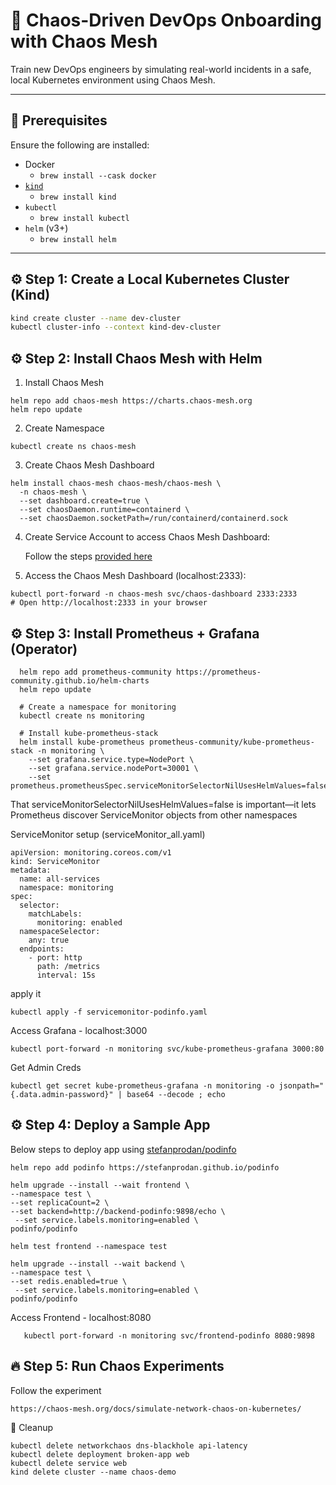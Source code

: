 # 🚀 Chaos-Driven DevOps Onboarding with Chaos Mesh

Train new DevOps engineers by simulating real-world incidents in a safe, local Kubernetes environment using Chaos Mesh.

---

## 🧰 Prerequisites

Ensure the following are installed:

- Docker
  - `brew install --cask docker`
- [`kind`](https://kind.sigs.k8s.io/)
  - `brew install kind`
- `kubectl`
  - `brew install kubectl`
- `helm` (v3+)
   - `brew install helm` 

---

## ⚙️ Step 1: Create a Local Kubernetes Cluster (Kind)

```bash
kind create cluster --name dev-cluster
kubectl cluster-info --context kind-dev-cluster
```
## ⚙️ Step 2: Install Chaos Mesh with Helm
1. Install Chaos Mesh
```
helm repo add chaos-mesh https://charts.chaos-mesh.org
helm repo update
```
2. Create Namespace
```
kubectl create ns chaos-mesh
```
3. Create Chaos Mesh Dashboard
```
helm install chaos-mesh chaos-mesh/chaos-mesh \
  -n chaos-mesh \
  --set dashboard.create=true \
  --set chaosDaemon.runtime=containerd \
  --set chaosDaemon.socketPath=/run/containerd/containerd.sock
```
4. Create Service Account to access Chaos Mesh Dashboard:
   
   Follow the steps [provided here](https://chaos-mesh.org/docs/manage-user-permissions/)
6. Access the Chaos Mesh Dashboard (localhost:2333):
```
kubectl port-forward -n chaos-mesh svc/chaos-dashboard 2333:2333
# Open http://localhost:2333 in your browser
```
## ⚙️ Step 3: Install Prometheus + Grafana (Operator)

  ```
    helm repo add prometheus-community https://prometheus-community.github.io/helm-charts
    helm repo update

    # Create a namespace for monitoring
    kubectl create ns monitoring

    # Install kube-prometheus-stack
    helm install kube-prometheus prometheus-community/kube-prometheus-stack -n monitoring \
      --set grafana.service.type=NodePort \
      --set grafana.service.nodePort=30001 \
      --set prometheus.prometheusSpec.serviceMonitorSelectorNilUsesHelmValues=false 

   ```
That serviceMonitorSelectorNilUsesHelmValues=false is important—it lets Prometheus discover ServiceMonitor objects from other namespaces

ServiceMonitor setup (serviceMonitor_all.yaml)
```
apiVersion: monitoring.coreos.com/v1
kind: ServiceMonitor
metadata:
  name: all-services
  namespace: monitoring
spec:
  selector:
    matchLabels:
      monitoring: enabled
  namespaceSelector:
    any: true
  endpoints:
    - port: http
      path: /metrics
      interval: 15s
```
apply it
```
kubectl apply -f servicemonitor-podinfo.yaml

```
   Access Grafana - localhost:3000
   ```
   kubectl port-forward -n monitoring svc/kube-prometheus-grafana 3000:80
   ```
   Get Admin Creds
   ```
   kubectl get secret kube-prometheus-grafana -n monitoring -o jsonpath="{.data.admin-password}" | base64 --decode ; echo
   ```
## ⚙️ Step 4: Deploy a Sample App

Below steps to deploy app using [stefanprodan/podinfo](https://github.com/stefanprodan/podinfo/tree/master?tab=readme-ov-file#helm)
```
helm repo add podinfo https://stefanprodan.github.io/podinfo

helm upgrade --install --wait frontend \
--namespace test \
--set replicaCount=2 \
--set backend=http://backend-podinfo:9898/echo \
 --set service.labels.monitoring=enabled \
podinfo/podinfo

helm test frontend --namespace test

helm upgrade --install --wait backend \
--namespace test \
--set redis.enabled=true \
 --set service.labels.monitoring=enabled \
podinfo/podinfo

``` 
Access Frontend - localhost:8080
```
   kubectl port-forward -n monitoring svc/frontend-podinfo 8080:9898
```
## 🔥 Step 5: Run Chaos Experiments
Follow the experiment 
~~~
https://chaos-mesh.org/docs/simulate-network-chaos-on-kubernetes/
~~~

🧹 Cleanup
```
kubectl delete networkchaos dns-blackhole api-latency
kubectl delete deployment broken-app web
kubectl delete service web
kind delete cluster --name chaos-demo
```
